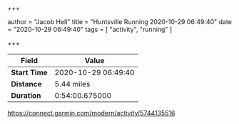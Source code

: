 +++

author = "Jacob Hell"
title = "Huntsville Running 2020-10-29 06:49:40"
date = "2020-10-29 06:49:40"
tags = [
    "activity", "running"
]

+++

<!--more-->

|Field  |Value  |
|--- | --- |
|**Start Time**|2020-10-29 06:49:40|
|**Distance**|5.44 miles|
|**Duration**|0:54:00.675000|

https://connect.garmin.com/modern/activity/5744135516